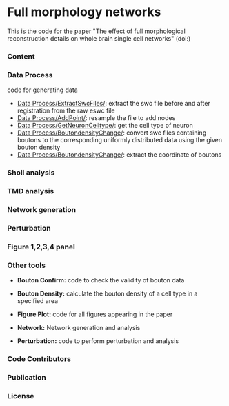 # Full morphology networks

This is the code for the paper "The effect of full morphological reconstruction details on whole brain single cell networks" (doi:)  
### Content
### Data Process
code for generating data  
  - [Data Process/ExtractSwcFiles/](https://github.com/MorphoNeuralNetworks/Full_morphology_networks_Qian/blob/main/01_Data%20Process/01_ExtractSwcFiles.py): extract the swc file before and after registration from the raw eswc file   
  - [Data Process/AddPoint/](): resample the file to add nodes  
  - [Data Process/GetNeuronCelltype/](): get the cell type of neuron  
  - [Data Process/BoutondensityChange/](): convert swc files containing boutons to the corresponding uniformly distributed data using the given bouton density  
  - [Data Process/BoutondensityChange/](): extract the coordinate of boutons  
### Sholl analysis
### TMD analysis
### Network generation
### Perturbation
### Figure 1,2,3,4 panel
### Other tools

* **Bouton Confirm:** code to check the validity of bouton data
* **Bouton Density:** calculate the bouton density of a cell type in a specified area

* **Figure Plot:** code for all figures appearing in the paper
* **Network:** Network generation and analysis
* **Perturbation:** code to perform perturbation and analysis

### Code Contributors

### Publication

### License